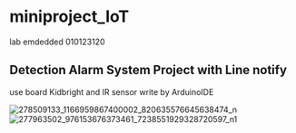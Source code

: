 # miniproject_IoT
lab emdedded 010123120
## Detection Alarm System Project with Line notify
use board Kidbright and IR sensor write by ArduinoIDE

![278509133_1166959867400002_820635576645638474_n](https://github.com/DonXI/miniproject_IoT/issues/1#issue-1220262666)
![277963502_976153676373461_7238551929328720597_n1](https://user-images.githubusercontent.com/68387776/164884653-31fa3eb7-9e05-4468-b6dd-771d35d0623b.png)


